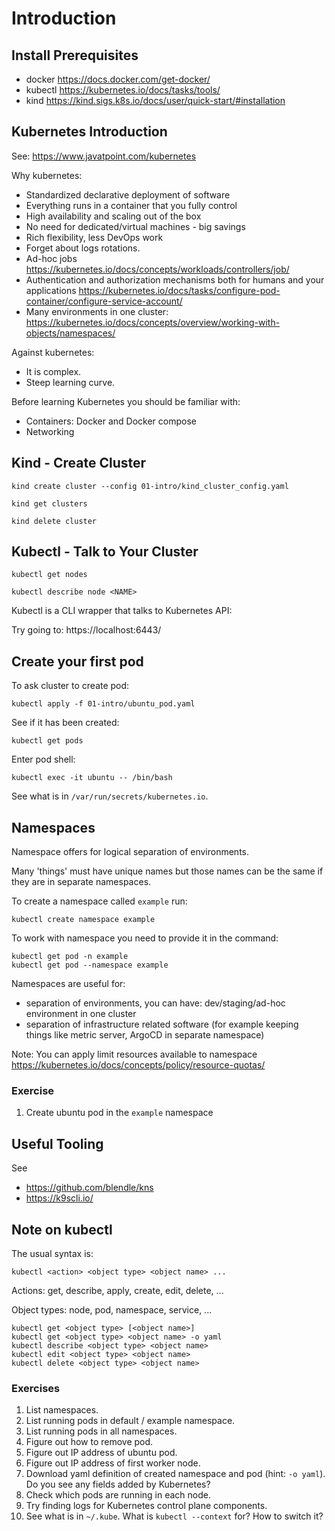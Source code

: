 # Introduction #

## Install Prerequisites

- docker https://docs.docker.com/get-docker/
- kubectl https://kubernetes.io/docs/tasks/tools/
- kind https://kind.sigs.k8s.io/docs/user/quick-start/#installation

## Kubernetes Introduction

See: https://www.javatpoint.com/kubernetes

Why kubernetes:

- Standardized declarative deployment of software
- Everything runs in a container that you fully control
- High availability and scaling out of the box
- No need for dedicated/virtual machines - big savings
- Rich flexibility, less DevOps work
- Forget about logs rotations.
- Ad-hoc jobs https://kubernetes.io/docs/concepts/workloads/controllers/job/
- Authentication and authorization mechanisms both for humans and your
  applications
  https://kubernetes.io/docs/tasks/configure-pod-container/configure-service-account/
- Many environments in one
  cluster: https://kubernetes.io/docs/concepts/overview/working-with-objects/namespaces/

Against kubernetes:

- It is complex.
- Steep learning curve.

Before learning Kubernetes you should be familiar with:

- Containers: Docker and Docker compose
- Networking

## Kind - Create Cluster

```shell
kind create cluster --config 01-intro/kind_cluster_config.yaml
```

```shell
kind get clusters
```

```shell
kind delete cluster
```

## Kubectl - Talk to Your Cluster

```shell
kubectl get nodes
```

```shell
kubectl describe node <NAME>
```

Kubectl is a CLI wrapper that talks to Kubernetes API:

Try going to: https://localhost:6443/

## Create your first pod

To ask cluster to create pod:

```shell
kubectl apply -f 01-intro/ubuntu_pod.yaml
```

See if it has been created:

```shell
kubectl get pods
```

Enter pod shell:

```shell
kubectl exec -it ubuntu -- /bin/bash
```

See what is in `/var/run/secrets/kubernetes.io`.

## Namespaces

Namespace offers for logical separation of environments.

Many 'things' must have unique names but those names can be the same if they are
in separate namespaces.

To create a namespace called `example` run:

```shell
kubectl create namespace example
```

To work with namespace you need to provide it in the command:

```shell
kubectl get pod -n example
kubectl get pod --namespace example
```

Namespaces are useful for:

- separation of environments, you can have: dev/staging/ad-hoc environment in
  one cluster
- separation of infrastructure related software (for example keeping things like
  metric server, ArgoCD in separate namespace)

Note: You can apply limit resources available to
namespace https://kubernetes.io/docs/concepts/policy/resource-quotas/

### Exercise

1. Create ubuntu pod in the `example` namespace

## Useful Tooling

See

- https://github.com/blendle/kns
- https://k9scli.io/

## Note on kubectl

The usual syntax is:

```shell
kubectl <action> <object type> <object name> ...
```

Actions: get, describe, apply, create, edit, delete, ...

Object types: node, pod, namespace, service, ...

```shell
kubectl get <object type> [<object name>]
kubectl get <object type> <object name> -o yaml
kubectl describe <object type> <object name>
kubectl edit <object type> <object name>
kubectl delete <object type> <object name>
```

### Exercises

1. List namespaces.
2. List running pods in default / example namespace.
3. List running pods in all namespaces.
4. Figure out how to remove pod.
5. Figure out IP address of ubuntu pod.
6. Figure out IP address of first worker node.
7. Download yaml definition of created namespace and pod (hint: `-o yaml`). Do
   you see any fields added by Kubernetes?
8. Check which pods are running in each node.
9. Try finding logs for Kubernetes control plane components.
10. See what is in `~/.kube`. What is `kubectl --context` for? How to switch it?

